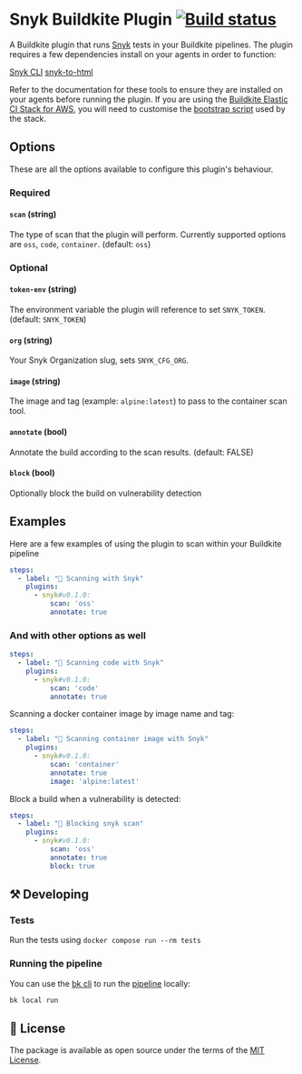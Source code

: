 # Snyk Buildkite Plugin [![Build status](https://badge.buildkite.com/1d5cd674308d9572db45ebcb52aec5a32fd38b6763c3705b42.svg)](https://buildkite.com/buildkite/plugins-snyk)

A Buildkite plugin that runs [Snyk](https://snyk.io) tests in your Buildkite pipelines. The plugin requires a few dependencies install on your agents in order to function:

[Snyk CLI](https://docs.snyk.io/snyk-cli/getting-started-with-the-snyk-cli)
[snyk-to-html](https://docs.snyk.io/snyk-cli/scan-and-maintain-projects-using-the-cli/cli-tools/snyk-to-html)

Refer to the documentation for these tools to ensure they are installed on your agents before running the plugin. If you are using the [Buildkite Elastic CI Stack for AWS](https://buildkite.com/docs/agent/v3/elastic-ci-aws/elastic-ci-stack-overview), you will need to customise the [bootstrap script](https://buildkite.com/docs/agent/v3/elastic-ci-aws/elastic-ci-stack-overview) used by the stack.

## Options

These are all the options available to configure this plugin's behaviour.

### Required

#### `scan` (string)

The type of scan that the plugin will perform. Currently supported options are `oss`, `code`, `container`. (default: `oss`)

### Optional

#### `token-env` (string)
The environment variable the plugin will reference to set `SNYK_TOKEN`. (default: `SNYK_TOKEN`)

#### `org` (string)
Your Snyk Organization slug, sets `SNYK_CFG_ORG`.

#### `image` (string)
The image and tag (example: `alpine:latest`) to pass to the container scan tool.

#### `annotate` (bool)
Annotate the build according to the scan results. (default: FALSE)

#### `block` (bool)
Optionally block the build on vulnerability detection


## Examples

Here are a few examples of using the plugin to scan within your Buildkite pipeline

```yaml
steps:
  - label: "🔎 Scanning with Snyk"
    plugins:
      - snyk#v0.1.0:
          scan: 'oss'
          annotate: true

```

### And with other options as well

```yaml
steps:
  - label: "🔎 Scanning code with Snyk"
    plugins:
      - snyk#v0.1.0:
          scan: 'code'
          annotate: true
```


Scanning a docker container image by image name and tag:

```yaml
steps:
  - label: "🔎 Scanning container image with Snyk"
    plugins:
      - snyk#v0.1.0:
          scan: 'container'
          annotate: true
          image: 'alpine:latest'

```

Block a build when a vulnerability is detected:

```yaml
steps:
  - label: "🔎 Blocking snyk scan"
    plugins:
      - snyk#v0.1.0:
          scan: 'oss'
          annotate: true
          block: true
```

## ⚒ Developing

### Tests

Run the tests using `docker compose run --rm tests`

### Running the pipeline
You can use the [bk cli](https://github.com/buildkite/cli) to run the [pipeline](.buildkite/pipeline.yml) locally:

```bash
bk local run
```

## 📜 License

The package is available as open source under the terms of the [MIT License](https://opensource.org/licenses/MIT).
